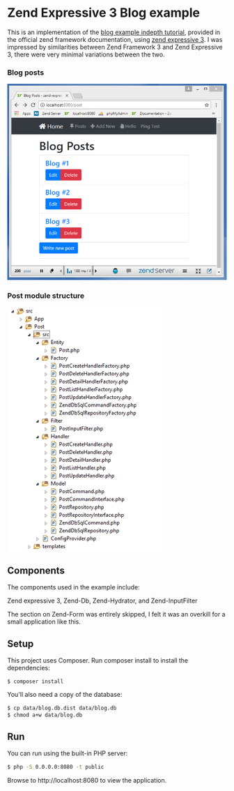 # Zend Expressive 3 Blog example

This is an implementation of the [blog example indepth tutorial](https://docs.zendframework.com/tutorials/in-depth-guide/first-module/), provided in the official zend framework documentation, using [zend expressive 3](https://docs.zendframework.com/zend-expressive/).
I was impressed by similarities between Zend Framework 3 and Zend Expressive 3, there were very minimal variations between the two.

### Blog posts
![Screenshot](blog-posts.png)

### Post module structure
![Screenshot](post-module.png)

## Components
The components used in the example include:

Zend expressive 3,
Zend-Db,
Zend-Hydrator, and
Zend-InputFilter

The section on Zend-Form was entirely skipped, I felt it was an overkill for a small application like this.

## Setup

This project uses Composer. Run composer install to install the dependencies:

    $ composer install

You'll also need a copy of the database:

    $ cp data/blog.db.dist data/blog.db
    $ chmod a+w data/blog.db


## Run

You can run using the built-in PHP server:

```bash 
$ php -S 0.0.0.0:8080 -t public
```

Browse to http://localhost:8080 to view the application.
